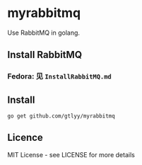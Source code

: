 # myrabbitmq
Use RabbitMQ in golang.

## Install RabbitMQ
### Fedora: 见 `InstallRabbitMQ.md`


## Install
```
go get github.com/gtlyy/myrabbitmq
```

## Licence
MIT License - see LICENSE for more details
